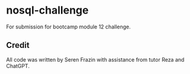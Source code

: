 # nosql-challenge

For submission for bootcamp module 12 challenge.


## Credit

All code was written by Seren Frazin with assistance from tutor Reza and ChatGPT.